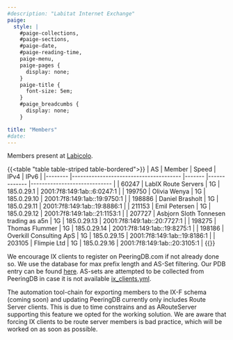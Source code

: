 ```yaml
---
#description: "Labitat Internet Exchange"
paige:
  style: |
    #paige-collections,
    #paige-sections,
    #paige-date,
    #paige-reading-time,
    paige-menu,
    paige-pages {
      display: none;
    }
    paige-title {
      font-size: 5em;
    }
    #paige_breadcumbs {
      display: none;
    }

title: "Members"
#date: 
---
```



Members present at [Labicolo](https://labitat.dk/wiki/Labicolo).

{{<table "table table-striped table-bordered">}}
| AS     	| Member                                	| Speed 	| IPv4        	| IPv6                        	|
|--------	|---------------------------------------	|-------	|-------------	|-----------------------------	|
| 60247  	| LabIX Route Servers                   	| 1G    	| 185.0.29.1  	| 2001:7f8:149:1ab::6:0247:1  	|
| 199750 	| Olivia Wenya                          	| 1G    	| 185.0.29.10 	| 2001:7f8:149:1ab::19:9750:1 	|
| 198886 	| Daniel Brasholt                       	| 1G    	| 185.0.29.11 	| 2001:7f8:149:1ab::19:8886:1 	|
| 211153 	| Emil Petersen                         	| 1G    	| 185.0.29.12 	| 2001:7f8:149:1ab::21:1153:1 	|
| 207727 	| Asbjorn Sloth Tonnesen trading as a5n 	| 1G    	| 185.0.29.13 	| 2001:7f8:149:1ab::20:7727:1 	|
| 198275 	| Thomas Flummer                        	| 1G    	| 185.0.29.14 	| 2001:7f8:149:1ab::19:8275:1 	|
| 198186 	| Overkill Consulting ApS               	| 1G    	| 185.0.29.15 	| 2001:7f8:149:1ab::19:8186:1 	|
| 203105 	| Flimpie Ltd                           	| 1G    	| 185.0.29.16 	| 2001:7f8:149:1ab::20:3105:1 	|
{{</table>}}

We encourage IX clients to register on PeeringDB.com if not already done so. We use the database for max prefix length and AS-Set filtering. Our PDB entry can be found [here](https://www.peeringdb.com/ix/4193). AS-sets are attempted to be collected from PeeringDB in case it is not available [ix_clients.yml](https://github.com/Hafpaf/labix/blob/main/ix_client.yml). 

The automation tool-chain for exporting members to the IX-F schema (coming soon) and updating PeeringDB currently only includes Route Server clients. This is due to time constrains and as ARouteServer supporting this feature we opted for the working solution. We are aware that forcing IX clients to be route server members is bad practice, which will be worked on as soon as possible.
